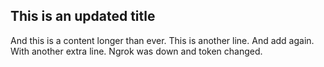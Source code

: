 ## This is an updated title

And this is a content longer than ever.
This is another line.
And add again.
With another extra line.
Ngrok was down and token changed.

